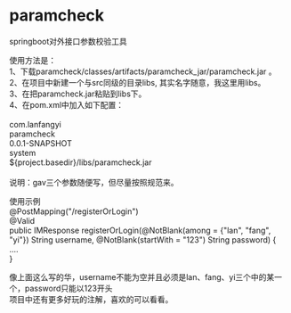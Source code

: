 # paramcheck
springboot对外接口参数校验工具<br>

使用方法是：<br>
1、下载paramcheck/classes/artifacts/paramcheck_jar/paramcheck.jar 。<br>
2、在项目中新建一个与src同级的目录libs, 其实名字随意，我这里用libs。<br>
3、在把paramcheck.jar粘贴到libs下。<br>
4、在pom.xml中加入如下配置：<br>
        <dependency><br>
            <groupId>com.lanfangyi</groupId><br>
            <artifactId>paramcheck</artifactId><br>
            <version>0.0.1-SNAPSHOT</version><br>
            <scope>system</scope><br>
            <systemPath>${project.basedir}/libs/paramcheck.jar</systemPath><br>
        </dependency><br>
 说明：gav三个参数随便写，但尽量按照规范来。<br>
 
 使用示例<br>
 @PostMapping("/registerOrLogin")<br>
 @Valid<br>
 public IMResponse<User> registerOrLogin(@NotBlank(among = {"lan", "fang", "yi"}) String username, @NotBlank(startWith = "123") String password) {<br>
   ....<br>
  }<br>
  
  像上面这么写的华，username不能为空并且必须是lan、fang、yi三个中的某一个，password只能以123开头<br>
  项目中还有更多好玩的注解，喜欢的可以看看。<br>
  
